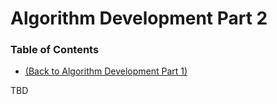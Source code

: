 # Algorithm Development Part 2

### Table of Contents
* [(Back to Algorithm Development Part 1)](AlgDevelopment1.md)

TBD

